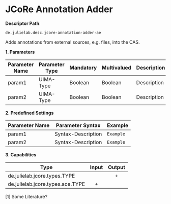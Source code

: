 # JCoRe Annotation Adder

**Descriptor Path**:
```
de.julielab.desc.jcore-annotation-adder-ae
```

Adds annotations from external sources, e.g. files, into the CAS.



**1. Parameters**

| Parameter Name | Parameter Type | Mandatory | Multivalued | Description |
|----------------|----------------|-----------|-------------|-------------|
| param1 | UIMA-Type | Boolean | Boolean | Description |
| param2 | UIMA-Type | Boolean | Boolean | Description |

**2. Predefined Settings**

| Parameter Name | Parameter Syntax | Example |
|----------------|------------------|---------|
| param1 | Syntax-Description | `Example` |
| param2 | Syntax-Description | `Example` |

**3. Capabilities**

| Type | Input | Output |
|------|:-----:|:------:|
| de.julielab.jcore.types.TYPE |  | `+` |
| de.julielab.jcore.types.ace.TYPE | `+` |  |


[1] Some Literature?
